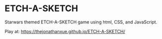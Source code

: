 # ETCH-A-SKETCH
Starwars themed ETCH-A-SKETCH game using html, CSS, and JavaScript.

Play at: https://thejonathanxue.github.io/ETCH-A-SKETCH/


